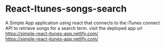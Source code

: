 # React-Itunes-songs-search
A Simple App application using react that connects to the iTunes connect API to retrieve songs for a search term.
visit the deployed app url https://simple-react-itunes-app.netlify.com/  
https://simple-react-itunes-app.netlify.com/
